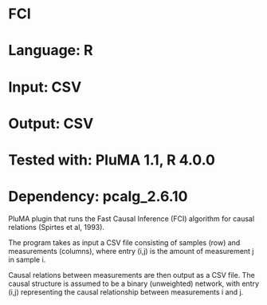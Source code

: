 # FCI
# Language: R
# Input: CSV
# Output: CSV
# Tested with: PluMA 1.1, R 4.0.0
# Dependency: pcalg_2.6.10

PluMA plugin that runs the Fast Causal Inference (FCI)  algorithm for causal relations (Spirtes et al, 1993).

The program takes as input a CSV file consisting of samples (row) and measurements (columns), where entry (i,j) is the amount of measurement j in sample i.

Causal relations between measurements are then output as a CSV file.  The causal structure is assumed to be a binary (unweighted) network, with entry (i,j) representing the causal relationship between measurements i and j.

